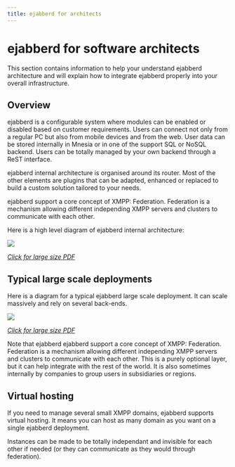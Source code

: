 ```yaml
---
title: ejabberd for architects
---
```


# ejabberd for software architects

This section contains information to help your understand ejabberd
architecture and will explain how to integrate ejabberd properly into
your overall infrastructure.

## Overview

ejabberd is a configurable system where modules can be enabled or
disabled based on customer requirements. Users can connect not only
from a regular PC but also from mobile devices and from the web. User
data can be stored internally in Mnesia or in one of the support SQL
or NoSQL backend. Users can be totally managed by your own backend
through a ReST interface.

ejabberd internal architecture is organised around its router. Most of
the other elements are plugins that can be adapted, enhanced or
replaced to build a custom solution tailored to your needs.

ejabberd support a core concept of XMPP: Federation. Federation is a
mechanism allowing different independing XMPP servers and clusters to
communicate with each other.

Here is a high level diagram of ejabberd internal architecture:

[![][image-1]](/images/architect/ejabberd_internals.pdf)

[*Click for large size PDF*](/images/architect/ejabberd_internals.pdf)

## Typical large scale deployments

Here is a diagram for a typical ejabberd large scale deployment. It
can scale massively and rely on several back-ends.

[![][image-2]](/images/architect/ejabberd_large_scale.pdf)

[*Click for large size PDF*](/images/architect/ejabberd_large_scale.pdf)

Note that ejabberd ejabberd support a core concept of XMPP:
Federation. Federation is a mechanism allowing different independing
XMPP servers and clusters to communicate with each other. This is a
purely optional layer, but it can help integrate with the rest of the
world. It is also sometimes internally by companies to group users in
subsidiaries or regions.

## Virtual hosting

If you need to manage several small XMPP domains, ejabberd supports
virtual hosting. It means you can host as many domain as you want on a
single ejabberd deployment.

Instances can be made to be totally independant and invisible for each
other if needed (or they can communicate as they would through
federation).

[image-1]:	/images/architect/ejabberd_internals.png
[image-2]:	/images/architect/ejabberd_large_scale.png
